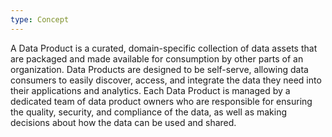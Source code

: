 ```yaml
---
type: Concept
---
```


A Data Product is a curated, domain-specific collection of data assets that are packaged and made available for consumption by other parts of an organization. Data Products are designed to be self-serve, allowing data consumers to easily discover, access, and integrate the data they need into their applications and analytics. Each Data Product is managed by a dedicated team of data product owners who are responsible for ensuring the quality, security, and compliance of the data, as well as making decisions about how the data can be used and shared.